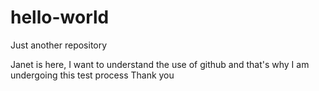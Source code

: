 # hello-world
Just another repository

Janet is here, I want to understand the use of github and that's why I am undergoing this test process
Thank you
